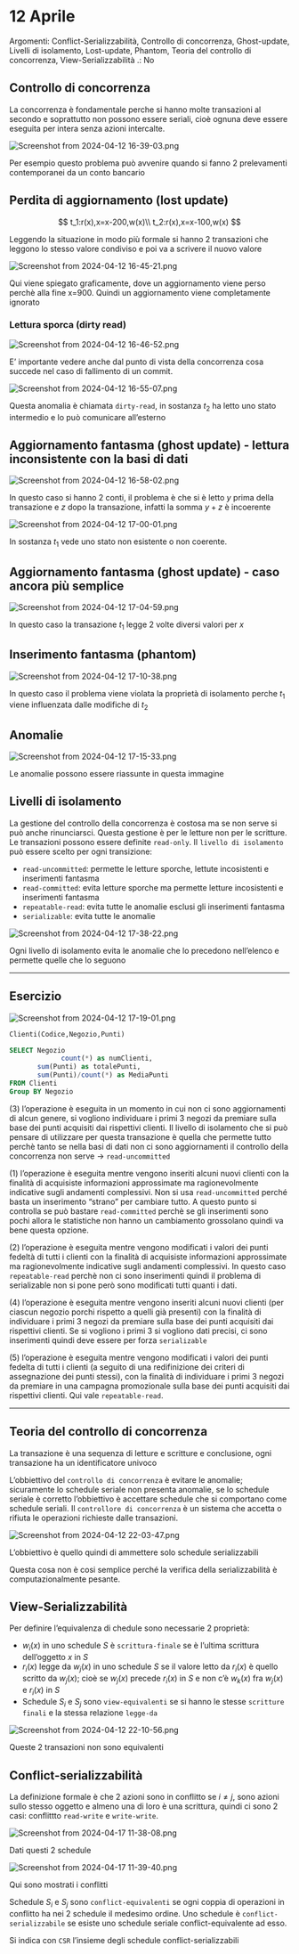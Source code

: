 # 12 Aprile

Argomenti: Conflict-Serializzabilità, Controllo di concorrenza, Ghost-update, Livelli di isolamento, Lost-update, Phantom, Teoria del controllo di concorrenza, View-Serializzabilità
.: No

## Controllo di concorrenza

La concorrenza è fondamentale perche si hanno molte transazioni al secondo e soprattutto non possono essere seriali, cioè ognuna deve essere eseguita per intera senza azioni intercalte.

![Screenshot from 2024-04-12 16-39-03.png](Screenshot_from_2024-04-12_16-39-03.png)

Per esempio questo problema può avvenire quando si fanno 2 prelevamenti contemporanei da un conto bancario

## Perdita di aggiornamento (lost update)

$$
t_1:r(x),x=x-200,w(x)\\
t_2:r(x),x=x-100,w(x)
$$

Leggendo la situazione in modo più formale si hanno 2 transazioni che leggono lo stesso valore condiviso e poi va a scrivere il nuovo valore

![Screenshot from 2024-04-12 16-45-21.png](Screenshot_from_2024-04-12_16-45-21.png)

Qui viene spiegato graficamente, dove un aggiornamento viene perso perchè alla fine x=900. Quindi un aggiornamento viene completamente ignorato

### Lettura sporca (dirty read)

![Screenshot from 2024-04-12 16-46-52.png](Screenshot_from_2024-04-12_16-46-52.png)

E’ importante vedere anche dal punto di vista della concorrenza cosa succede nel caso di fallimento di un commit.

![Screenshot from 2024-04-12 16-55-07.png](Screenshot_from_2024-04-12_16-55-07.png)

Questa anomalia è chiamata `dirty-read`, in sostanza $t_2$ ha letto uno stato intermedio e lo può comunicare all’esterno

## Aggiornamento fantasma (ghost update) - lettura inconsistente con la basi di dati

![Screenshot from 2024-04-12 16-58-02.png](Screenshot_from_2024-04-12_16-58-02.png)

In questo caso si hanno 2 conti, il problema è che si è letto $y$ prima della transazione e $z$ dopo la transazione, infatti la somma $y+z$ è incoerente

![Screenshot from 2024-04-12 17-00-01.png](Screenshot_from_2024-04-12_17-00-01.png)

In sostanza $t_1$ vede uno stato non esistente o non coerente.

## Aggiornamento fantasma (ghost update) - caso ancora più semplice

![Screenshot from 2024-04-12 17-04-59.png](Screenshot_from_2024-04-12_17-04-59.png)

In questo caso la transazione $t_1$ legge 2 volte diversi valori per $x$

## Inserimento fantasma (phantom)

![Screenshot from 2024-04-12 17-10-38.png](Screenshot_from_2024-04-12_17-10-38.png)

In questo caso il problema viene violata la proprietà di isolamento perche $t_1$ viene influenzata dalle modifiche di $t_2$

## Anomalie

![Screenshot from 2024-04-12 17-15-33.png](Screenshot_from_2024-04-12_17-15-33.png)

Le anomalie possono essere riassunte in questa immagine

## Livelli di isolamento

La gestione del controllo della concorrenza è costosa ma se non serve si può anche rinunciarsci. Questa gestione è per le letture non per le scritture. Le transazioni possono essere definite `read-only`. Il `livello di isolamento` può essere scelto per ogni transizione:

- `read-uncommitted`: permette le letture sporche, lettute incosistenti e inserimenti fantasma
- `read-committed`: evita letture sporche ma permette letture incosistenti e inserimenti fantasma
- `repeatable-read`: evita tutte le anomalie esclusi gli inserimenti fantasma
- `serializable`: evita tutte le anomalie

![Screenshot from 2024-04-12 17-38-22.png](Screenshot_from_2024-04-12_17-38-22.png)

Ogni livello di isolamento evita le anomalie che lo precedono nell’elenco e permette quelle che lo seguono

---

## Esercizio

![Screenshot from 2024-04-12 17-19-01.png](Screenshot_from_2024-04-12_17-19-01.png)

```sql
Clienti(Codice,Negozio,Punti)

SELECT Negozio
			 count(*) as numClienti,
       sum(Punti) as totalePunti,
       sum(Punti)/count(*) as MediaPunti
FROM Clienti
Group BY Negozio
```

(3) l’operazione è eseguita in un momento in cui non ci sono aggiornamenti di alcun genere, si vogliono individuare i primi 3 negozi da premiare sulla base dei punti acquisiti dai rispettivi clienti. Il livello di isolamento che si può pensare di utilizzare per questa transazione è quella che permette tutto perchè tanto se nella basi di dati non ci sono aggiornamenti il controllo della concorrenza non serve → `read-uncommitted`

(1) l’operazione è eseguita mentre vengono inseriti alcuni nuovi clienti con la finalità di acquisiste informazioni approssimate ma ragionevolmente indicative sugli andamenti complessivi. Non si usa `read-uncommitted` perché basta un inserimento “strano” per cambiare tutto. A questo punto si controlla se può bastare `read-committed` perchè se gli inserimenti sono pochi allora le statistiche non hanno un cambiamento grossolano quindi va bene questa opzione.

(2) l’operazione è eseguita mentre vengono modificati i valori dei punti fedeltà di tutti i clienti con la finalità di acquisiste informazioni approssimate ma ragionevolmente indicative sugli andamenti complessivi. In questo caso `repeatable-read` perchè non ci sono inserimenti quindi il problema di serializable non si pone però sono modificati tutti quanti i dati.

(4) l’operazione è eseguita mentre vengono inseriti alcuni nuovi clienti (per ciascun negozio porchi rispetto a quelli già presenti) con la finalità di individuare i primi 3 negozi da premiare sulla base dei punti acquisiti dai rispettivi clienti. Se si vogliono i primi 3 si vogliono dati precisi, ci sono inserimenti quindi deve essere per forza `serializable`

(5) l’operazione è eseguita mentre vengono modificati i valori dei punti fedelta di tutti i clienti (a seguito di una redifinizione dei criteri di assegnazione dei punti stessi), con la finalità di individuare i primi 3 negozi da premiare in una campagna promozionale sulla base dei punti acquisiti dai rispettivi clienti. Qui vale `repeatable-read`.

---

## Teoria del controllo di concorrenza

La transazione è una sequenza di letture e scritture e conclusione, ogni transazione ha un identificatore univoco

L’obbiettivo del `controllo di concorrenza` è evitare le anomalie; sicuramente lo schedule seriale non presenta anomalie, se lo schedule seriale è corretto l’obbiettivo è accettare schedule che si comportano come schedule seriali. Il `controllore di concorrenza` è un sistema che accetta o rifiuta le operazioni richieste dalle transazioni.

![Screenshot from 2024-04-12 22-03-47.png](Screenshot_from_2024-04-12_22-03-47.png)

L’obbiettivo è quello quindi di ammettere solo schedule serializzabili

Questa cosa non è cosi semplice perché la verifica della serializzabilità è computazionalmente pesante.

## View-Serializzabilità

Per definire l’equivalenza di chedule sono necessarie 2 proprietà:

- $w_i(x)$ in uno schedule $S$ è `scrittura-finale` se è l’ultima scrittura dell’oggetto $x$ in $S$
- $r_i(x)$ legge da $w_j(x)$ in uno schedule $S$ se il valore letto da $r_i(x)$ è quello scritto da $w_j(x)$; cioè se $w_j(x)$ precede $r_i(x)$ in $S$ e non c’è $w_k(x)$ fra $w_j(x)$ e $r_i(x)$ in $S$
- Schedule $S_i$ e $S_j$ sono `view-equivalenti` se si hanno le stesse `scritture finali` e la stessa relazione `legge-da`

![Screenshot from 2024-04-12 22-10-56.png](Screenshot_from_2024-04-12_22-10-56.png)

Queste 2 transazioni non sono equivalenti

## Conflict-serializzabilità

La definizione formale è che 2 azioni sono in conflitto se $i\neq j$, sono azioni sullo stesso oggetto e almeno una di loro è una scrittura, quindi ci sono 2 casi: conflittto `read-write` e `write-write`.

![Screenshot from 2024-04-17 11-38-08.png](Screenshot_from_2024-04-17_11-38-08.png)

Dati questi 2 schedule

![Screenshot from 2024-04-17 11-39-40.png](Screenshot_from_2024-04-17_11-39-40.png)

Qui sono mostrati i conflitti

Schedule $S_i$ e $S_j$ sono `conflict-equivalenti` se ogni coppia di operazioni in conflitto ha nei 2 schedule il medesimo ordine. Uno schedule è `conflict-serializzabile` se esiste uno schedule seriale conflict-equivalente ad esso.

Si indica con `CSR` l’insieme degli schedule conflict-serializzabili